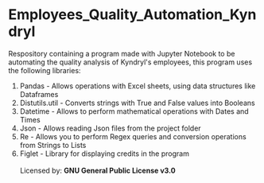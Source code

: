 # Employees_Quality_Automation_Kyndryl
Respository containing a program made with Jupyter Notebook to be automating the quality analysis of Kyndryl's employees, this program uses the following libraries:
1. Pandas - Allows operations with Excel sheets, using data structures like Dataframes
2. Distutils.util - Converts strings with True and False values into Booleans
3. Datetime - Allows to perform mathematical operations with Dates and Times
4. Json - Allows reading Json files from the project folder
5. Re - Allows you to perform Regex queries and conversion operations from Strings to Lists
6. Figlet - Library for displaying credits in the program<br/><br/>
Licensed by: <b>GNU General Public License v3.0</b>
